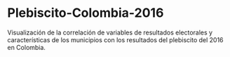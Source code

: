 # Plebiscito-Colombia-2016
Visualización de la correlación de variables de resultados electorales y características de los municipios con los resultados del plebiscito del 2016 en Colombia.
